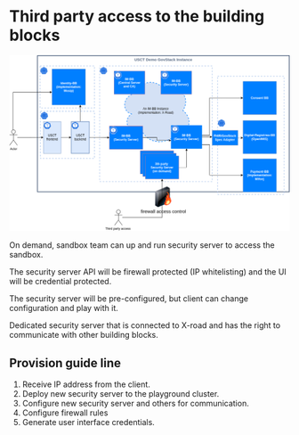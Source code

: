 # Third party access to the building blocks

![USCT demo GovStack instance](./assets/usct-govstack-instance.drawio.png)


On demand, sandbox team can up and run security server to access the sandbox.

The security server API will be firewall protected (IP whitelisting) and the UI will be credential protected.

The security server will be pre-configured, but client can change configuration and play with it. 

Dedicated security server that is connected to X-road and has the right to communicate with other building blocks.

## Provision guide line
1. Receive IP address from the client.
2. Deploy new security server to the playground cluster.
3. Configure new security server and others for communication.
4. Configure firewall rules 
5. Generate user interface credentials.